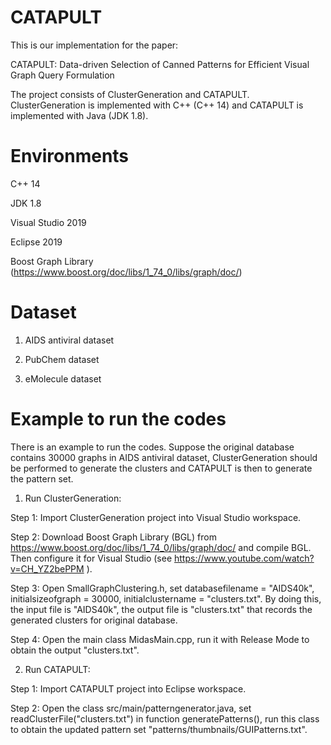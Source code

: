 # CATAPULT 

This is our implementation for the paper:

CATAPULT: Data-driven Selection of Canned Patterns for Efficient Visual Graph Query Formulation

The project consists of ClusterGeneration and CATAPULT. ClusterGeneration is  implemented with C++ (C++ 14) and  CATAPULT is implemented with Java (JDK 1.8). 


# Environments

C++ 14

JDK 1.8

Visual Studio 2019

Eclipse 2019  

Boost Graph Library (https://www.boost.org/doc/libs/1_74_0/libs/graph/doc/)

# Dataset

1) AIDS antiviral dataset

2) PubChem dataset

3) eMolecule dataset


# Example to run the codes

There is an example to run the codes. Suppose the original database contains 30000 graphs in AIDS antiviral dataset, ClusterGeneration should be performed to generate the  clusters  and CATAPULT is then to generate the pattern set. 

1. Run ClusterGeneration: 

Step 1:  Import ClusterGeneration project into Visual Studio workspace.  

Step 2: Download Boost Graph Library (BGL) from https://www.boost.org/doc/libs/1_74_0/libs/graph/doc/ and compile BGL. Then configure it for Visual Studio (see https://www.youtube.com/watch?v=CH_YZ2bePPM ).

Step 3:  Open SmallGraphClustering.h, set  databasefilename = "AIDS40k",  initialsizeofgraph = 30000, initialclustername = "clusters.txt".   By doing this,  the input file is "AIDS40k", the output file is  "clusters.txt"  that records the generated clusters for original database. 

Step 4:  Open the main class MidasMain.cpp, run it with Release Mode to obtain the output "clusters.txt". 

2. Run CATAPULT:

Step 1:  Import CATAPULT project into Eclipse workspace.  

Step 2:  Open the class  src/main/patterngenerator.java,   set  readClusterFile("clusters.txt") in function generatePatterns(),  run this class to obtain the updated pattern set "patterns/thumbnails/GUIPatterns.txt".

